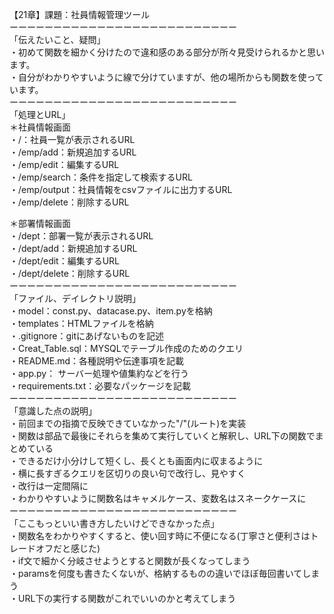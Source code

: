 【21章】課題：社員情報管理ツール  
ーーーーーーーーーーーーーーーーーーーーーーーーーー  
「伝えたいこと、疑問」  
・初めて関数を細かく分けたので違和感のある部分が所々見受けられるかと思います。  
・自分がわかりやすいように線で分けていますが、他の場所からも関数を使っています。  
ーーーーーーーーーーーーーーーーーーーーーーーーーー  
「処理とURL」  
＊社員情報画面  
・/：社員一覧が表示されるURL  
・/emp/add：新規追加するURL  
・/emp/edit：編集するURL  
・/emp/search：条件を指定して検索するURL  
・/emp/output：社員情報をcsvファイルに出力するURL  
・/emp/delete：削除するURL  
  
＊部署情報画面  
・/dept：部署一覧が表示されるURL  
・/dept/add：新規追加するURL  
・/dept/edit：編集するURL  
・/dept/delete：削除するURL  
ーーーーーーーーーーーーーーーーーーーーーーーーーー  
「ファイル、デイレクトリ説明」  
・model：const.py、datacase.py、item.pyを格納  
・templates：HTMLファイルを格納  
・.gitignore：gitにあげないものを記述  
・Creat_Table.sql：MYSQLでテーブル作成のためのクエリ  
・README.md：各種説明や伝達事項を記載  
・app.py： サーバー処理や値集約などを行う  
・requirements.txt：必要なパッケージを記載  
ーーーーーーーーーーーーーーーーーーーーーーーーーー  
「意識した点の説明」  
・前回までの指摘で反映できていなかった"/"(ルート)を実装  
・関数は部品で最後にそれらを集めて実行していくと解釈し、URL下の関数でまとめている  
・できるだけ小分けして短くし、長くとも画面内に収まるように  
・横に長すぎるクエリを区切りの良い句で改行し、見やすく  
・改行は一定間隔に  
・わかりやすいように関数名はキャメルケース、変数名はスネークケースに  
ーーーーーーーーーーーーーーーーーーーーーーーーーー  
「ここもっといい書き方したいけどできなかった点」  
・関数名をわかりやすくすると、使い回す時に不便になる(丁寧さと便利さはトレードオフだと感じた)  
・if文で細かく分岐させようとすると関数が長くなってしまう  
・paramsを何度も書きたくないが、格納するものの違いでほぼ毎回書いてしまう  
・URL下の実行する関数がこれでいいのかと考えてしまう  
